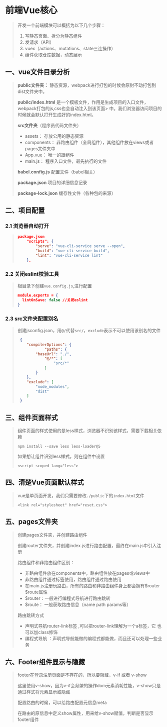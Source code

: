 # 前端Vue核心

> 开发一个前端模块可以概括为以下几个步骤：
> 1. 写静态页面、拆分为静态组件
> 2. 发请求（API）
> 3. vuex（actions、mutations、state三连操作）
> 4. 组件获取仓库数据，动态展示


## 一、vue文件目录分析
> **public文件夹：**
> 静态资源，webpack进行打包的时候会原封不动打包到dist文件夹中。
>
> **pubilc/index.html**
> 是一个模板文件，作用是生成项目的入口文件，webpack打包的js,css也会自动注入到该页面> 中。我们浏览器访问项目的时候就会默认打开生成好的index.html。
>
> **src文件夹**（程序员代码文件夹）
> - assets： 存放公用的静态资源
> - components： 非路由组件（全局组件），其他组件放在views或者pages文件夹中
> - App.vue： 唯一的跟组件
> - main.js： 程序入口文件，最先执行的文件
>
> **babel.config.js**
> 配置文件（babel相关）
>
> **package.json**
> 项目的详细信息记录
>
> **package-lock.json**
> 缓存性文件（各种包的来源）


## 二、项目配置
### 2.1 浏览器自动打开
> ```json
> package.json
>     "scripts": {
>         "serve": "vue-cli-service serve --open",
>         "build": "vue-cli-service build",
>         "lint": "vue-cli-service lint"
>     },
> ```

### 2.2 关闭eslint校验工具
> 根目录下创建`vue.config.js`,进行配置
> ```json
> module.exports = {
>   lintOnSave: false //关闭eslint
> }
> ```

### 2.3 src文件夹配置别名
> 创建jsconfig.json，用`@/`代替`src/`，`exclude`表示不可以使用该别名的文件
> ```json
>  {
>     "compilerOptions": {
>             "paths": {
>         "baseUrl": "./",
>             "@/*": [
>                 "src/*"
>             ]
>         }
>     },
>     "exclude": [
>         "node_modules",
>         "dist"
>     ]
>  }
> ```


## 三、组件页面样式
> 组件页面的样式使用的是less样式，浏览器不识别该样式，需要下载相关依赖
> ```
> npm install --save less less-loader@5
> ```
> 如果想让组件识别less样式，则在组件中设置
> ```
> <script scoped lang="less">
> ```


## 四、清楚Vue页面默认样式
> vue是单页面开发，我们只需要修改`./public`下的`index.html`文件
> ```
> <link rel="stylesheet" href="reset.css">
> ```


## 五、pages文件夹
> 创建pages文件夹，并创建路由组件
>
> 创建router文件夹，并创建index.js进行路由配置，最终在main.js中引入注册
>
> 路由组件和非路由组件区别：
> - 非路由组件放在components中，路由组件放在pages或views中
> - 非路由组件通过标签使用，路由组件通过路由使用
> - 在main.js注册玩路由，所有的路由和非路由组件身上都会拥有$router $route属性
> - $router：一般进行编程式导航进行路由跳转
> - $route： 一般获取路由信息（name path params等）
>
> 路由跳转方式
> - 声明式导航router-link标签 ,可以把router-link理解为一个a标签，它 也可以加class修饰
> - 编程式导航 ：声明式导航能做的编程式都能做，而且还可以处理一些业务


## 六、Footer组件显示与隐藏
> footer在登录注册页面是不存在的，所以要隐藏，v-if 或者 v-show
>
> 这里使用v-show，因为v-if会频繁的操作dom元素消耗性能，v-show只是通过样式将元素显示或隐藏
>
> 配置路由的时候，可以给路由配置元信息meta
>
> 在路由的原信息中定义show属性，用来给v-show赋值，判断是否显示footer组件





